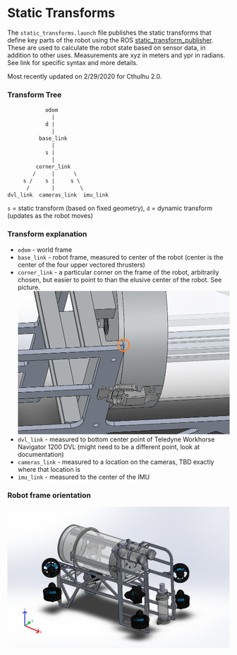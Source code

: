 # Static Transforms

The `static_transforms.launch` file publishes the static transforms that define key parts of the robot using the ROS [static_transform_publisher](http://wiki.ros.org/static_transform_publisher). These are used to calculate the robot state based on sensor data, in addition to other uses. Measurements are xyz in meters and ypr in radians. See link for specific syntax and more details.

Most recently updated on 2/29/2020 for Cthulhu 2.0.

### Transform Tree

```
            odom
              |
            d |
              |
          base_link
              |
            s |
              |
         corner_link
        /     |      \
     s /    s |     s \
      /       |        \
dvl_link  cameras_link  imu_link
```

`s` = static transform (based on fixed geometry), `d` = dynamic transform (updates as the robot moves)

### Transform explanation

* `odom` - world frame
* `base_link` - robot frame, measured to center of the robot (center is the center of the four upper vectored thrusters)
* `corner_link` - a particular corner on the frame of the robot, arbitrarily chosen, but easier to point to than the elusive center of the robot. See picture. ![corner_link](corner_link.png)
* `dvl_link` - measured to bottom center point of Teledyne Workhorse Navigator 1200 DVL (might need to be a different point, look at documentation)
* `cameras_link` - measured to a location on the cameras, TBD exactly where that location is
* `imu_link` - measured to the center of the IMU

### Robot frame orientation
![robot_frame](robot_frame.png)
